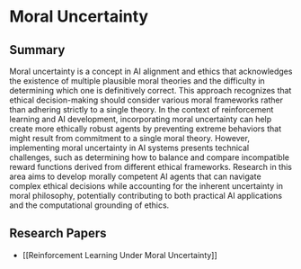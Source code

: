 # Moral Uncertainty

## Summary
 Moral uncertainty is a concept in AI alignment and ethics that acknowledges the existence of multiple plausible moral theories and the difficulty in determining which one is definitively correct. This approach recognizes that ethical decision-making should consider various moral frameworks rather than adhering strictly to a single theory. In the context of reinforcement learning and AI development, incorporating moral uncertainty can help create more ethically robust agents by preventing extreme behaviors that might result from commitment to a single moral theory. However, implementing moral uncertainty in AI systems presents technical challenges, such as determining how to balance and compare incompatible reward functions derived from different ethical frameworks. Research in this area aims to develop morally competent AI agents that can navigate complex ethical decisions while accounting for the inherent uncertainty in moral philosophy, potentially contributing to both practical AI applications and the computational grounding of ethics.
## Research Papers

- [[Reinforcement Learning Under Moral Uncertainty]]
